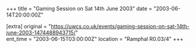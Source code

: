 +++
title = "Gaming Session on Sat 14th June 2003"
date = "2003-06-14T20:00:00Z"

[extra]
original = "https://uwcs.co.uk/events/gaming-session-on-sat-14th-june-2003-1474488943715/"    
ent_time = "2003-06-15T03:00:00Z"
location = "Ramphal R0.03/4"
+++



